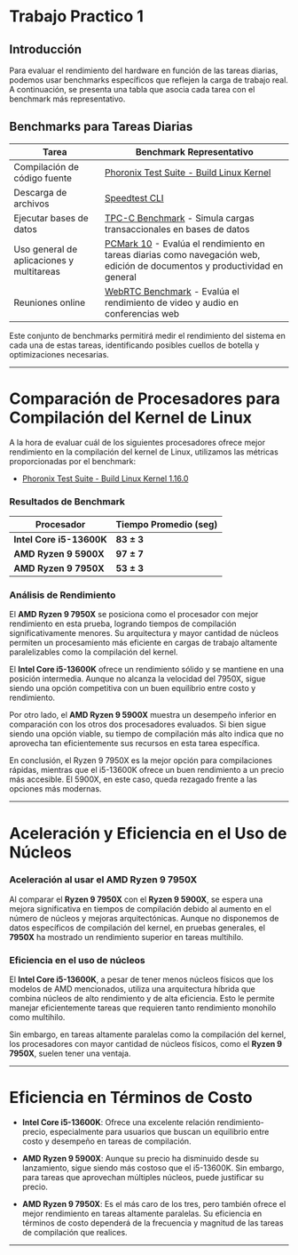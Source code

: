# Trabajo Practico 1

## Introducción
Para evaluar el rendimiento del hardware en función de las tareas diarias, podemos usar benchmarks específicos que reflejen la carga de trabajo real. A continuación, se presenta una tabla que asocia cada tarea con el benchmark más representativo.

## Benchmarks para Tareas Diarias

| Tarea                            | Benchmark Representativo                                  |
|----------------------------------|----------------------------------------------------------|
| Compilación de código fuente    | [Phoronix Test Suite - Build Linux Kernel](https://openbenchmarking.org/test/pts/build-linux-kernel-1.15.0) |
| Descarga de archivos            | [Speedtest CLI](https://www.speedtest.net/apps/cli)      |
| Ejecutar bases de datos         | [TPC-C Benchmark](https://www.tpc.org/tpcc/) - Simula cargas transaccionales en bases de datos |
| Uso general de aplicaciones y multitareas | [PCMark 10](https://benchmarks.ul.com/pcmark10) - Evalúa el rendimiento en tareas diarias como navegación web, edición de documentos y productividad en general |
| Reuniones online                | [WebRTC Benchmark](https://testrtc.com/) - Evalúa el rendimiento de video y audio en conferencias web |

Este conjunto de benchmarks permitirá medir el rendimiento del sistema en cada una de estas tareas, identificando posibles cuellos de botella y optimizaciones necesarias.

---

# Comparación de Procesadores para Compilación del Kernel de Linux

A la hora de evaluar cuál de los siguientes procesadores ofrece mejor rendimiento en la compilación del kernel de Linux, utilizamos las métricas proporcionadas por el benchmark:  
- [Phoronix Test Suite - Build Linux Kernel 1.16.0](https://openbenchmarking.org/test/pts/build-linux-kernel-1.16.0)

### Resultados de Benchmark

| Procesador            | Tiempo Promedio (seg) |
|----------------------|----------------------|
| **Intel Core i5-13600K**  | **83 ± 3**           |
| **AMD Ryzen 9 5900X**    | **97 ± 7**           |
| **AMD Ryzen 9 7950X**    | **53 ± 3**           |

### Análisis de Rendimiento

El **AMD Ryzen 9 7950X** se posiciona como el procesador con mejor rendimiento en esta prueba, logrando tiempos de compilación significativamente menores. Su arquitectura y mayor cantidad de núcleos permiten un procesamiento más eficiente en cargas de trabajo altamente paralelizables como la compilación del kernel.

El **Intel Core i5-13600K** ofrece un rendimiento sólido y se mantiene en una posición intermedia. Aunque no alcanza la velocidad del 7950X, sigue siendo una opción competitiva con un buen equilibrio entre costo y rendimiento.

Por otro lado, el **AMD Ryzen 9 5900X** muestra un desempeño inferior en comparación con los otros dos procesadores evaluados. Si bien sigue siendo una opción viable, su tiempo de compilación más alto indica que no aprovecha tan eficientemente sus recursos en esta tarea específica.

En conclusión, el Ryzen 9 7950X es la mejor opción para compilaciones rápidas, mientras que el i5-13600K ofrece un buen rendimiento a un precio más accesible. El 5900X, en este caso, queda rezagado frente a las opciones más modernas.

---

# Aceleración y Eficiencia en el Uso de Núcleos

### Aceleración al usar el AMD Ryzen 9 7950X  
Al comparar el **Ryzen 9 7950X** con el **Ryzen 9 5900X**, se espera una mejora significativa en tiempos de compilación debido al aumento en el número de núcleos y mejoras arquitectónicas. Aunque no disponemos de datos específicos de compilación del kernel, en pruebas generales, el **7950X** ha mostrado un rendimiento superior en tareas multihilo.  

### Eficiencia en el uso de núcleos  
El **Intel Core i5-13600K**, a pesar de tener menos núcleos físicos que los modelos de AMD mencionados, utiliza una arquitectura híbrida que combina núcleos de alto rendimiento y de alta eficiencia. Esto le permite manejar eficientemente tareas que requieren tanto rendimiento monohilo como multihilo.  

Sin embargo, en tareas altamente paralelas como la compilación del kernel, los procesadores con mayor cantidad de núcleos físicos, como el **Ryzen 9 7950X**, suelen tener una ventaja.

---

# Eficiencia en Términos de Costo  

- **Intel Core i5-13600K**: Ofrece una excelente relación rendimiento-precio, especialmente para usuarios que buscan un equilibrio entre costo y desempeño en tareas de compilación.  

- **AMD Ryzen 9 5900X**: Aunque su precio ha disminuido desde su lanzamiento, sigue siendo más costoso que el i5-13600K. Sin embargo, para tareas que aprovechan múltiples núcleos, puede justificar su precio.  

- **AMD Ryzen 9 7950X**: Es el más caro de los tres, pero también ofrece el mejor rendimiento en tareas altamente paralelas. Su eficiencia en términos de costo dependerá de la frecuencia y magnitud de las tareas de compilación que realices.  

---
